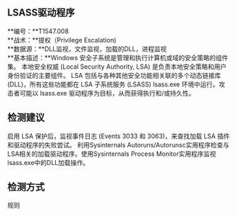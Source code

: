 ## LSASS驱动程序  
**编号：**T1547.008  
**战术：**提权（Privilege Escalation)  
**数据源：**DLL监视，文件监视，加载的DLL，进程监视  
**基本描述：**Windows 安全子系统是管理和执行计算机或域的安全策略的组件集。 本地安全权威 (Local Security Authority, LSA) 是负责本地安全策略和用户身份验证的主要组件。 LSA 包括与各种其他安全功能相关联的多个动态链接库 (DLL)，所有这些功能都在 LSA 子系统服务 (LSASS) lsass.exe 环境中运行。攻击者可能以 lsass.exe 驱动程序为目标，从而获得执行和/或持久性。  
## 检测建议  
启用 LSA 保护后，监视事件日志 (Events 3033 和 3063)，来查找加载 LSA 插件和驱动程序的失败尝试。
利用Sysinternals Autoruns/Autorunsc实用程序检查与LSA相关的加载驱动程序。使用Sysinternals Process Monitor实用程序监视lsass.exe中的DLL加载操作。  
## 检测方式  
规则
